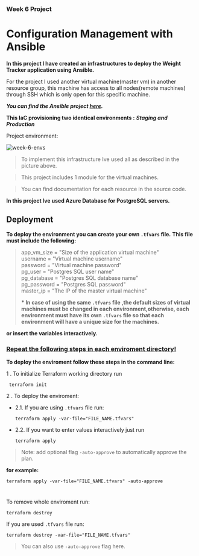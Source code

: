 ### Week 6 Project

# Configuration Management with Ansible

__In this project I have created an infrastructures to deploy the Weight Tracker application using Ansible.__

For the project I used another virtual machine(master vm) in another resource group, this machine has access to all nodes(remote machines) through SSH which is only open for this specific machine.

__*You can find the Ansible project [here](https://github.com/Ilankulikov/Week_6_Ansible).*__ 
 

__This IaC provisioning two identical environments :__
__*Staging and Production*__

Project environment:

![week-6-envs](https://user-images.githubusercontent.com/90269123/138599669-1a2ac0cb-9e71-4100-a3a7-eb1d9d0c2afa.jpg)


>To implement this infrastructure Ive used all as described in the picture above.

>This project includes 1 module for the virtual machines.

>You can find documentation for each resource in the source code.


__In this project Ive used Azure Database for PostgreSQL servers.__

## Deployment
__To deploy the environment you can create your own `.tfvars` file.__
__This file must include the following:__

>app_vm_size      = "Size of the application virtual machine"<br/>
username         = "Virtual machine username"<br/>
password         = "Virtual machine password"<br/>
pg_user          = "Postgres SQL user name"<br/>
pg_database      = "Postgres SQL database name"<br/>
pg_password      = "Postgres SQL password"<br/>
master_ip        = "The IP of the master virtual machine"
>
>**__*__ In case of using the same `.tfvars` file ,the default sizes of virtual machines must be changed in each environment,otherwise,
 each environment must have its own `.tfvars` file so that each environment will have a unique size for the machines.**




__or insert the variables interactively.__

<h3><u><b>Repeat the following steps in each enviroment directory!</b></u></h3>


__To deploy the enviroment follow these steps in the command line:__


1 . To initialize Terraform working directory run

     terraform init

2 . To deploy the enviroment:

  - 2.1. If you are using `.tfvars` file run:

        terraform apply -var-file="FILE_NAME.tfvars"

  - 2.2. If you want to enter values interactively just run
  
        terraform apply 

>Note: add optional flag `-auto-approve` to automatically approve the plan.

__for example:__

    terraform apply -var-file="FILE_NAME.tfvars" -auto-approve

#

To remove whole enviroment run:

    terraform destroy

If you are used `.tfvars` file run:

    terraform destroy -var-file="FILE_NAME.tfvars" 

>You can also use `-auto-approve` flag here.
